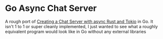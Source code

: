 #  Go Async Chat Server

A rough port of [Creating a Chat Server with async Rust and Tokio](https://www.youtube.com/watch?v=Iapc-qGTEBQ) in Go. It isn't 1 to 1 or super cleanly implemented, I just wanted to see what a roughly equivalent program would look like in Go without any external libraries
